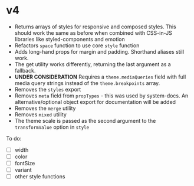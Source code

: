 
# v4

- Returns arrays of styles for responsive and composed styles. This should work the same as before when combined with CSS-in-JS libraries like styled-components and emotion
- Refactors `space` function to use core `style` function
- Adds long-hand props for margin and padding. Shorthand aliases still work.
- The get utility works differently, returning the last argument as a fallback.
- **UNDER CONSIDERATION** Requires a `theme.mediaQueries` field with full media query strings instead of the `theme.breakpoints` array.
- Removes the `styles` export
- Removes `meta` field from `propTypes` - this was used by system-docs. An alternative/optional object export for documentation will be added
- Removes the `merge` utility
- Removes `mixed` utility
- The theme scale is passed as the second argument to the `transformValue` option in `style`

To do:

- [ ] width
- [ ] color
- [ ] fontSize
- [ ] variant
- [ ] other style functions
